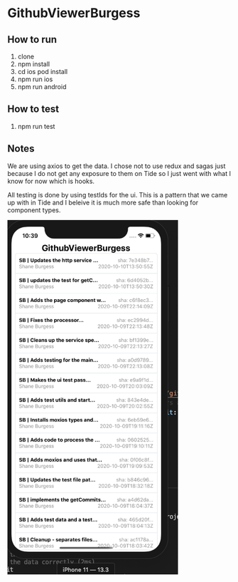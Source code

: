 # GithubViewerBurgess

## How to run
1. clone
2. npm install
3. cd ios pod install
4. npm run ios
5. npm run android

## How to test
1. npm run test

## Notes

We are using axios to get the data. I chose not to use redux and sagas just because I do not get any exposure to them on Tide so I just went with what I know for now which is hooks.

All testing is done by using testIds for the ui. This is a pattern that we came up with in Tide and I beleive it is much more safe than looking for component types.

![IOS](ios.png)
